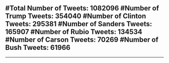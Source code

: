 #Total Number of Tweets: 1082096 
#Number of Trump Tweets: 354040
#Number of Clinton Tweets: 295381
#Number of Sanders Tweets: 165907
#Number of Rubio Tweets: 134534
#Number of Carson Tweets: 70269
#Number of Bush Tweets: 61966
---
---
